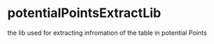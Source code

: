 # potentialPointsExtractLib
the lib used for extracting infromation of the table in potential Points
